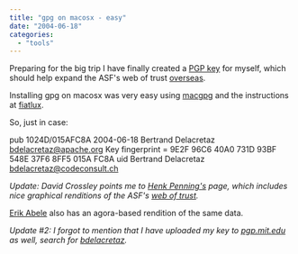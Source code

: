 ```yaml
---
title: "gpg on macosx - easy"
date: "2004-06-18"
categories: 
  - "tools"
---
```


Preparing for the big trip I have finally created a [PGP key](http://pgp.mit.edu:11371/pks/lookup?search=bdelacretaz&op=index) for myself, which should help expand the ASF's web of trust [overseas](http://indexgeo.com.au/apache/).

Installing gpg on macosx was very easy using [macgpg](http://macgpg.sourceforge.net/) and the instructions at [fiatlux](http://fiatlux.zeitform.info/en/instructions/pgp_macosx.html).

So, just in case:

pub  1024D/015AFC8A 2004-06-18 Bertrand Delacretaz <bdelacretaz@apache.org>
Key fingerprint = 9E2F 96C6 40A0 731D 93BF  548E 37F6 8FF5 015A FC8A
uid Bertrand Delacretaz <bdelacretaz@codeconsult.ch>

_Update: David Crossley points me to [Henk Penning's](http://www.apache.org/~henkp/) page, which includes nice graphical renditions of the ASF's [web of trust](http://www.apache.org/~henkp/trust/apache.html)._

[Erik Abele](http://apache.org/~erikabele/wot/wot.html) also has an agora-based rendition of the same data.

_Update #2: I forgot to mention that I have uploaded my key to [pgp.mit.edu](http://pgp.mit.edu) as well, search for [bdelacretaz](http://pgp.mit.edu:11371/pks/lookup?op=vindex&search=0x015AFC8A)._
